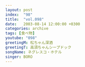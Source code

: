 ```yaml
---
layout: post
index:  "98"
title:  "vol.098"
date:   2003-08-14 12:00:00 +0300
categories: archive
tags: [食べ物]
youtube: "098"
greetingM: 松ちゃん深酒
greetingT: 高須ちゃんシープドック
songName: ネグレスコ・ホテル
singer: BORO
---
```

